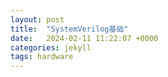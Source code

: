 ```yaml
---
layout: post
title:  "SystemVerilog基础"
date:   2024-02-11 11:22:07 +0000
categories: jekyll
tags: hardware
---
```


